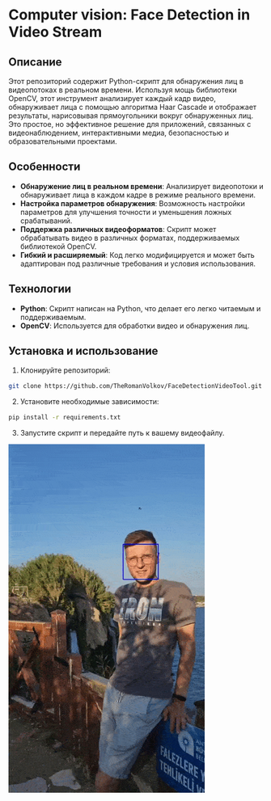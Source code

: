 # Computer vision: Face Detection in Video Stream

## Описание
Этот репозиторий содержит Python-скрипт для обнаружения лиц в видеопотоках в реальном времени. Используя мощь библиотеки OpenCV, этот инструмент анализирует каждый кадр видео, обнаруживает лица с помощью алгоритма Haar Cascade и отображает результаты, нарисовывая прямоугольники вокруг обнаруженных лиц. Это простое, но эффективное решение для приложений, связанных с видеонаблюдением, интерактивными медиа, безопасностью и образовательными проектами.

## Особенности
- **Обнаружение лиц в реальном времени**: Анализирует видеопотоки и обнаруживает лица в каждом кадре в режиме реального времени.
- **Настройка параметров обнаружения**: Возможность настройки параметров для улучшения точности и уменьшения ложных срабатываний.
- **Поддержка различных видеоформатов**: Скрипт может обрабатывать видео в различных форматах, поддерживаемых библиотекой OpenCV.
- **Гибкий и расширяемый**: Код легко модифицируется и может быть адаптирован под различные требования и условия использования.

## Технологии
- **Python**: Скрипт написан на Python, что делает его легко читаемым и поддерживаемым.
- **OpenCV**: Используется для обработки видео и обнаружения лиц.

## Установка и использование
1. Клонируйте репозиторий:
```bash
git clone https://github.com/TheRomanVolkov/FaceDetectionVideoTool.git
```

2. Установите необходимые зависимости: 
```bash
pip install -r requirements.txt
```


3. Запустите скрипт и передайте путь к вашему видеофайлу.

![example](example/output.gif)
